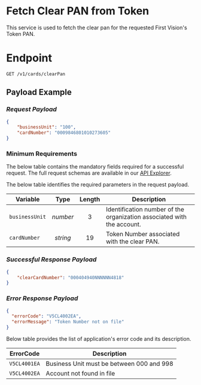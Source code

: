 # Fetch Clear PAN from Token
This service is used to fetch the clear pan for the requested First Vision's Token PAN.



# Endpoint
`GET /v1/cards/clearPan`


## Payload Example

### ***Request Payload***

```json
{
    "businessUnit": "100",
    "cardNumber": "0009846801010273605"
}
```

### Minimum Requirements
The below table contains the mandatory fields required for a successful request. The full request schemas are available in our [API Explorer](../api/?type=patch&path=/v1/cards/clearPan).

The below table identifies the required parameters in the request payload.

| Variable | Type | Length | Description |
| -------- | :--: | :------------: | ------------------ |
| `businessUnit` | *number* | 3 | Identification number of the organization associated with the account. |
| `cardNumber` | *string* | 19 | Token Number associated with the clear PAN. | 



### ***Successful Response Payload***

```json
{
    "clearCardNumber": "000404940NNNNNN4818"
}

```

### ***Error Response Payload***

```json
{
  "errorCode": "V5CL4002EA",
  "errorMessage": "Token Number not on file"  
}
```
Below table provides the list of application's error code and its description. 

| ErrorCode |  Description |
| --------  | ------------------ |
| `V5CL4001EA` | Business Unit must be between 000 and 998 |
| `V5CL4002EA` | Account not found in file |

